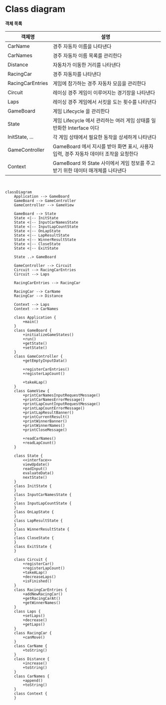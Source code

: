 # Class diagram

**객체 목록**

| 객체명              | 설명                                                     |
|------------------|--------------------------------------------------------|
| CarName          | 경주 자동차 이름을 나타낸다                                        |
| CarNames         | 경주 자동차 이름 목록를 관리한다                                     |
| Distance         | 자동차가 이동한 거리를 나타낸다                                      |
| RacingCar        | 경주 자동차를 나타낸다                                           |
| RacingCarEntries | 게임에 참가하는 경주 자동차 모음을 관리한다                               |
| Circuit          | 레이싱 경주 게임이 이루어지는 경기장을 나타낸다                             |
| Laps             | 레이싱 경주 게임에서 서킷을 도는 횟수를 나타낸다                            |
| GameBoard        | 게임 Lifecycle 을 관리한다                                    |
| State            | 게임 Lifecycle 에서 관리하는 여러 게임 상태를 일반화한 Interface 이다       |
| InitState, ...   | 각 게임 상태에서 필요한 동작을 상세하게 나타낸다                            |
| GameController   | GameBoard 에서 지시를 받아 화면 표시, 사용자 입력, 경주 자동차 데이터 조작을 요청한다 |
| Context          | GameBoard 와 State 사이에서 게임 정보를 주고 받기 위한 데이터 매개체를 나타낸다   |

<br>

```mermaid
classDiagram
    Application --> GameBoard
    GameBoard --> GameController
    GameController --> GameView

    GameBoard --> State
    State <|-- InitState
    State <|-- InputCarNamesState
    State <|-- InputLapCountState
    State <|-- OnLapState
    State <|-- LapResultState
    State <|-- WinnerResultState
    State <|-- CloseState
    State <|-- ExitState

    State ..> GameBoard

    GameController --> Circuit
    Circuit --> RacingCarEntries
    Circuit --> Laps

    RacingCarEntries --> RacingCar
    
    RacingCar --> CarName
    RacingCar --> Distance

    Context --> Laps
    Context --> CarNames

    class Application {
        +main()
    }
    class GameBoard {
        +initializeGameStates()
        +run()
        +getState()
        +setState()
    }
    class GameController {
        +getEmptyInputData()
        
        +registerCarEntries()
        +registerLapCount()

        +takeALap()
    }
    class GameView {
        +printCarNamesInputRequestMessage()
        +printCarNamesErrorMessage()
        +printLapCountInputRequestMessage()
        +printLapCountErrorMessage()
        +printLapResultBanner()
        +printCurrentResult()
        +printWinnerBanner()
        +printWinnerNames()
        +printCloseMessage()
        
        +readCarNames()
        +readLapCount()
    }

    class State {
        <<interface>>
        viewUpdate()
        readInput()
        evaluateData()
        nextState()
    }
    class InitState {
    }
    class InputCarNamesState {
    }
    class InputLapCountState {
    }
    class OnLapState {
    }
    class LapResultState {
    }
    class WinnerResultState {
    }
    class CloseState {
    }
    class ExitState {
    }

    class Circuit {
        +registerCar()
        +registerLapCount()
        +takeALap()
        +decreaseLaps()
        +isFinished()
    }
    class RacingCarEntries {
        +addNewRacingCar()
        +getRacingCarAt()
        +getWinnerNames()
    }
    class Laps {
        +setLaps()
        +decrease()
        +getLaps()
    }
    class RacingCar {
        +canMove()
    }
    class CarName {
        +toString()
    }
    class Distance {
        +increase()
        +toString()
    }
    class CarNames {
        +append()
        +toString()
    }
    class Context {
    }
```
